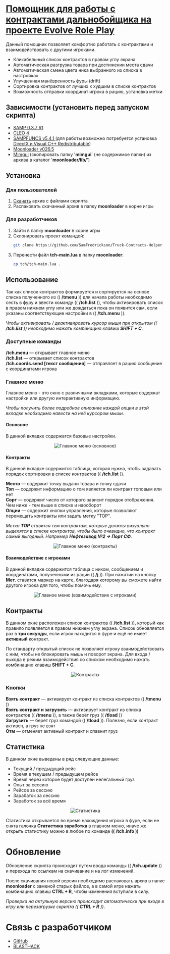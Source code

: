 # [Помощник для работы с контрактами дальнобойщика на проекте Evolve Role Play](https://github.com/SamFredrickson/Truck-Contracts-Helper/releases/download/v1.7.1/tch-release-1.7.1.rar)
Данный помощник позволяет комфортно работать с контрактами и взаимодействовать с другими игроками.

* Кликабельный список контрактов в правом углу экрана
* Автоматическая разгрузка товара при достижении места сдачи
* Автоматическая смена цвета ника выбранного из списка в настройках
* Улучшенная манёвренность фуры (drift)
* Сортировка контрактов от лучших к худшим в списке контрактов
* Возможность отправки координат игрока в рацию, установка метки
## Зависимости (установить перед запуском скрипта)
-   [SAMP 0.3.7 R1](http://files.sa-mp.com/sa-mp-0.3.7-install.exe)
-   [CLEO 4](https://cleo.li)
-   [SAMPFUNCS v5.4.1 ](https://www.blast.hk/threads/17/) (для работы возможно потребуется установка [DirectX и Visual C++ Redistributable](https://www.dropbox.com/s/sgbnapzy66umupu/sampfuncs.zip?dl=1))
-   [Moonloader v026.5](https://www.blast.hk/threads/13305/)
-   [Mimgui](https://github.com/THE-FYP/mimgui/releases/download/v1.7.0/mimgui-v1.7.0.zip) (скопировать папку '**mimgui**' (не содержимое папки) из архива в каталог '**moonloader/lib/**')
## Установка
### Для пользователей
1. [Скачать](https://github.com/SamFredrickson/Truck-Contracts-Helper/releases/download/v1.7.1/tch-release-1.7.1.rar) архив с файлами скрипта
2. Распаковать скачанный архив в папку **moonloader** в корне игры
### Для разработчиков
1. Зайти в папку **moonloader** в корне игры
2. Склонировать проект командой:
    ```sh
    git clone https://github.com/SamFredrickson/Truck-Contracts-Helper tch
    ```
3. Перенести файл **tch-main.lua** в папку **moonloader**:
    ```sh
    cp tch/tch-main.lua .
    ```
## Использование
Так как список контрактов формируется и сортируется на основе списка полученного из (( **/tmenu** )) для начала работы необходимо сесть в фуру и ввести команду (( **/tch.list** )), чтобы активировать список в правом нижнем углу или же дождаться пока он появится сам, если указаны соответствующие настройки в (( **/tch.menu** )).

*Чтобы активировать / деактивировать курсор мыши при открытом (( **/tch.list** )) необходимо нажать комбинацию клавиш **SHIFT + C***.

### Доступные команды
**/tch.menu** — открывает главное меню <br />
**/tch.list** — открывает список контрактов <br />
**/tch.coords.send [текст сообщения]** — отправляет в рацию сообщение с координатами игрока <br />
### Главное меню
Главное меню - это окно с различными вкладками, которые содержат настройки или другую интерактивную информацию.

*Чтобы получить более подробное описание каждой опции в этой вкладке необходимо навести на неё курсором мыши.*
#### Основное
В данной вкладке содержатся базовые настройки.
<p align="center">
    <img src="https://i.imgur.com/8UBdV8X.png" alt="Главное меню (основное)">
</p>

#### Контракты
В данной вкладке содержится таблица, которая нужна, чтобы задавать порядок сортировки в списке контрактов (( **/tch.list** )).

**Место** — содержит точку выдачи товара и точку сдачи <br />
**Топ** — содержит информацию о том является ли контракт топовым или нет <br />
**Сорт** — содержит число от которого зависит порядок отображения. Чем ниже - тем выше в списке и наооборот <br />
**Опции** — содержит кнопки управления, которые позволяют перемещать контракты или задать метку "TOP".

*Метка **TOP** ставится тем контрактам, которые должны визуально выделятся в списке контрактов, чтобы было очевидно, что контракт самый выгодный. Например **Нефтезавод №2 -> Порт СФ***.

<p align="center">
    <img src="https://i.imgur.com/rp0IHSZ.png" alt="Главное меню (контракты)">
</p>

#### Взаимодействие с игроками
В данной вкладке содержится таблица с ником, сообщением и координатами, полученными из рации (( **/j** )). При нажатии на кнопку **Мет.** ставится маркер на карте, благодаря которому вы сможете найти другого игрока для того, чтобы помочь ему.

<p align="center">
    <img src="https://i.imgur.com/SWlyh2h.png" alt="Главное меню (взаимодействие с игроками)">
</p>

## Контракты
В данном окне расположен список контрактов (( **/tch.list** )), который как правило появляется в правом нижнем углу экрана. Список обновляется раз в **три секунды**, если игрок находится в фуре и ещё не имеет **активный** контракт.

По стандарту открытый список не позволяет игроку взаимодействовать с ним, чтобы не блокировать мышь и поворот экрана. Для входа / выхода в режим взаимодействия со списком необходимо нажать комбинацию клавиш **SHIFT + C**.

<p align="center">
    <img src="https://i.imgur.com/eSfqHGP.png" alt="Контракты">
</p>

### Кнопки

**Взять контракт** — активирует контракт из списка контрактов (( **/tmenu** )) <br />
**Взять контракт и загрузить** — активирует контракт из списка контрактов (( **/tmenu** )), а также берёт груз (( **/tload** )) <br />
**Загрузить** — берёт груз командой (( **/tload** )). Полезно, если контракт активен, а груз не взят <br />
**Отм** — отменяет активный контракт и спавнит груз <br />

## Статистика
В данном окне выведены в ряд следующие данные:

- Текущий / предыдущий рейс
- Время в текущем / предыдущем рейсе
- Время через которое будет доступен нелегальный груз
- Опыт за сессию
- Рейсов за сессию
- Зарабаток за сессию
- Заработок за всё время

<p align="center">
    <img src="https://i.imgur.com/YqlGnYJ.png" alt="Статистика">
</p>

Статистика открывается во время нахождения игрока в фуре, если не снята галочка **Статистика заработка** в главном меню, иначе же открыть статистику можно в любое по команде **(( /tch.info ))**

# Обновление
Обновление скрипта происходит путем ввода команды (( **/tch.update** )) и перехода по ссылкам на скачивание и на лог изменений. 

После скачивания новой версии необходимо распаковать архив в папке **moonloader** с заменой старых файлов, а в самой игре нажать комбинацию клавиш **CTRL + R**, чтобы изменения вступили в силу.

*Проверка на актульную версию происходит автоматически при входе в игру или перезагрузке скрипта (( **CTRL + R** ))*.

# Связь с разработчиком

- [GitHub](https://github.com/SamFredrickson/Truck-Contracts-Helper/issues/new)
- [BLASTHACK](https://www.blast.hk/members/519123/)